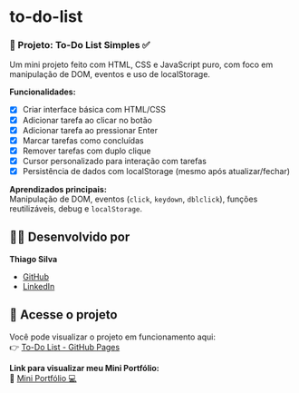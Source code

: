 # to-do-list

### 📌 Projeto: To-Do List Simples ✅

Um mini projeto feito com HTML, CSS e JavaScript puro, com foco em manipulação de DOM, eventos e uso de localStorage.

**Funcionalidades:**
- [x] Criar interface básica com HTML/CSS
- [x] Adicionar tarefa ao clicar no botão
- [x] Adicionar tarefa ao pressionar Enter
- [x] Marcar tarefas como concluídas
- [x] Remover tarefas com duplo clique
- [x] Cursor personalizado para interação com tarefas
- [x] Persistência de dados com localStorage (mesmo após atualizar/fechar)

**Aprendizados principais:**  
Manipulação de DOM, eventos (`click`, `keydown`, `dblclick`), funções reutilizáveis, debug e `localStorage`.

## 🧑‍💻 Desenvolvido por

**Thiago Silva**  
- [GitHub](https://github.com/thiagogosilva)
- [LinkedIn](https://www.linkedin.com/in/thiagogosilva)

## 🔗 Acesse o projeto

Você pode visualizar o projeto em funcionamento aqui:  
👉 [To-Do List - GitHub Pages](https://thiagogosilva.github.io/to-do-list/)

**Link para visualizar meu Mini Portfólio:**  
🔗 [Mini Portfólio 💻](https://thiagogosilva.github.io/desafio-90dias-dev/)
